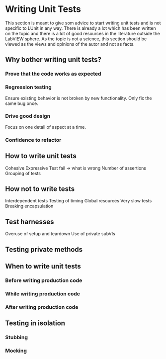 # Writing Unit Tests

This section is meant to give som advice to start writing unit tests and is not specific to LUnit in any way.
There is already a lot which has been written on the topic and there is a lot of good resources in the literature outside the LabVIEW sphere.
As the topic is not a science, this section should be viewed as the views and opinions of the autor and not as facts.

## Why bother writing unit tests?

### Prove that the code works as expected

### Regression testing

Ensure existing behavior is not broken by new functionality.
Only fix the same bug once.

### Drive good design

Focus on one detail of aspect at a time.

### Confidence to refactor

## How to write unit tests

Cohesive
Expressive
Test fail -> what is wrong
Number of assertions
Grouping of tests

## How not to write tests

Interdependent tests
Testing of timing
Global resources
Very slow tests
Breaking encapsulation

## Test harnesses

Overuse of setup and teardown
Use of private subVIs

## Testing private methods

## When to write unit tests

### Before writing production code

### While writing production code

### After writing production code

## Testing in isolation

### Stubbing

### Mocking
